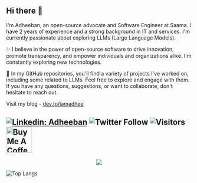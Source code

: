 ## Hi there 👋

I'm Adheeban, an open-source advocate and Software Engineer at Saama. I have 2 years of experience and a strong background in IT and services. I'm currently passionate about exploring LLMs (Large Language Models).

✨ I believe in the power of open-source software to drive innovation, promote transparency, and empower individuals and organizations alike. I'm constantly exploring new technologies.

💼 In my GitHub repositories, you'll find a variety of projects I've worked on, including some related to LLMs. Feel free to explore and engage with them. If you have any questions, suggestions, or want to collaborate, don't hesitate to reach out.

Visit my blog - [dev.to/iamadhee](https://dev.to/iamadhee)

[![Linkedin: Adheeban](https://img.shields.io/badge/-Adheeban-blue?style=flat-square&logo=Linkedin&logoColor=white&link=https://www.linkedin.com/in/adheeban-manoharan/)](https://www.linkedin.com/in/adheeban-manoharan/)
![Twitter Follow](https://img.shields.io/twitter/follow/iamadhee_?style=social)
![Visitors](https://komarev.com/ghpvc/?username=iamadhee)
<a href="https://www.buymeacoffee.com/adheebanm" target="_blank"><img src="https://cdn.buymeacoffee.com/buttons/v2/default-red.png" alt="Buy Me A Coffee" width="70" ></a>
---
<p align="center">
  <a href="https://skillicons.dev">
    <img src="https://skillicons.dev/icons?i=python,js,flask,docker,cpp" />
  </a>
</p>

![Top Langs](https://github-readme-stats.vercel.app/api/top-langs/?username=iamadhee&layout=compact&theme=dark&hide_border=true)
